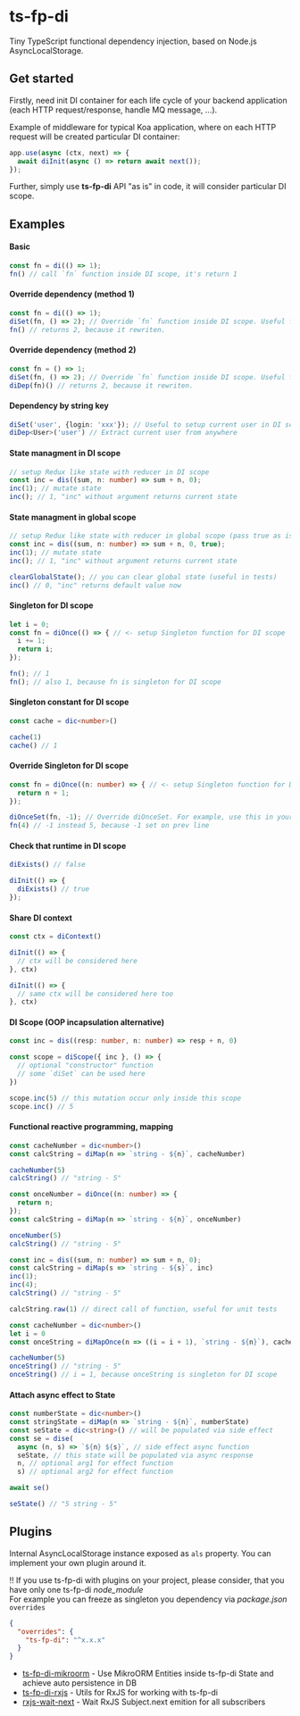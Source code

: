 # ts-fp-di
Tiny TypeScript functional dependency injection, based on Node.js AsyncLocalStorage.

## Get started
Firstly, need init DI container for each life cycle of your backend application (each HTTP request/response, handle MQ message, ...).

Example of middleware for typical Koa application, where on each HTTP request will be created particular DI container:

```typescript
app.use(async (ctx, next) => {
  await diInit(async () => return await next());
});
```

Further, simply use **ts-fp-di** API "as is" in code, it will consider particular DI scope.

## Examples

#### Basic

```typescript
const fn = di(() => 1);
fn() // call `fn` function inside DI scope, it's return 1
```

#### Override dependency (method 1)

```typescript
const fn = di(() => 1);
diSet(fn, () => 2); // Override `fn` function inside DI scope. Useful for unit tests.
fn() // returns 2, because it rewriten.
```

#### Override dependency (method 2)

```typescript
const fn = () => 1;
diSet(fn, () => 2); // Override `fn` function inside DI scope. Useful for unit tests.
diDep(fn)() // returns 2, because it rewriten.
```

#### Dependency by string key

```typescript
diSet('user', {login: 'xxx'}); // Useful to setup current user in DI scope
diDep<User>('user') // Extract current user from anywhere
```

#### State managment in DI scope

```typescript
// setup Redux like state with reducer in DI scope
const inc = dis((sum, n: number) => sum + n, 0); 
inc(1); // mutate state
inc(); // 1, "inc" without argument returns current state
```

#### State managment in global scope

```typescript
// setup Redux like state with reducer in global scope (pass true as isGlobal flag)
const inc = dis((sum, n: number) => sum + n, 0, true); 
inc(1); // mutate state
inc(); // 1, "inc" without argument returns current state

clearGlobalState(); // you can clear global state (useful in tests)
inc() // 0, "inc" returns default value now
```

#### Singleton for DI scope

```typescript
let i = 0;
const fn = diOnce(() => { // <- setup Singleton function for DI scope
  i += 1;
  return i;
});

fn(); // 1
fn(); // also 1, because fn is singleton for DI scope
```

#### Singleton constant for DI scope

```typescript
const cache = dic<number>()

cache(1)
cache() // 1
```

#### Override Singleton for DI scope

```typescript
const fn = diOnce((n: number) => { // <- setup Singleton function for DI scope
  return n + 1;
});

diOnceSet(fn, -1); // Override diOnceSet. For example, use this in your unit tests
fn(4) // -1 instead 5, because -1 set on prev line
```

#### Check that runtime in DI scope

```typescript
diExists() // false

diInit(() => {
  diExists() // true
});
```

#### Share DI context

```typescript
const ctx = diContext()

diInit(() => {
  // ctx will be considered here
}, ctx)

diInit(() => {
  // same ctx will be considered here too
}, ctx)
```

#### DI Scope (OOP incapsulation alternative)

```typescript
const inc = dis((resp: number, n: number) => resp + n, 0)

const scope = diScope({ inc }, () => {
  // optional "constructor" function
  // some `diSet` can be used here
})

scope.inc(5) // this mutation occur only inside this scope
scope.inc() // 5 
```

#### Functional reactive programming, mapping

```typescript
const cacheNumber = dic<number>()
const calcString = diMap(n => `string - ${n}`, cacheNumber)

cacheNumber(5)
calcString() // "string - 5"

const onceNumber = diOnce((n: number) => {
  return n;
});
const calcString = diMap(n => `string - ${n}`, onceNumber)

onceNumber(5)
calcString() // "string - 5"

const inc = dis((sum, n: number) => sum + n, 0);
const calcString = diMap(s => `string - ${s}`, inc)
inc(1);
inc(4);
calcString() // "string - 5"

calcString.raw(1) // direct call of function, useful for unit tests

const cacheNumber = dic<number>()
let i = 0
const onceString = diMapOnce(n => ((i = i + 1), `string - ${n}`), cacheNumber)

cacheNumber(5)
onceString() // "string - 5"
onceString() // i = 1, because onceString is singleton for DI scope
```

#### Attach async effect to State

```typescript
const numberState = dic<number>()
const stringState = diMap(n => `string - ${n}`, numberState)
const seState = dic<string>() // will be populated via side effect
const se = dise(
  async (n, s) => `${n} ${s}`, // side effect async function
  seState, // this state will be populated via async response
  n, // optional arg1 for effect function
  s) // optional arg2 for effect function

await se()

seState() // "5 string - 5"
```

## Plugins

Internal AsyncLocalStorage instance exposed as `als` property. You can implement your own plugin around it.

‼️ If you use ts-fp-di with plugins on your project, please consider, that you have only one ts-fp-di *node_module*<br/>
For example you can freeze as singleton you dependency via *package.json* `overrides`

```json
{
  "overrides": {
    "ts-fp-di": "^x.x.x"
  }
}


```

* [ts-fp-di-mikroorm](https://github.com/darky/ts-fp-di-mikroorm) - Use MikroORM Entities inside ts-fp-di State and achieve auto persistence in DB
* [ts-fp-di-rxjs](https://github.com/darky/ts-fp-di-rxjs) - Utils for RxJS for working with ts-fp-di
* [rxjs-wait-next](https://github.com/darky/rxjs-wait-next) - Wait RxJS Subject.next emition for all subscribers
